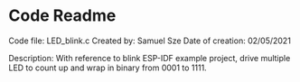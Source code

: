 # Code Readme

Code file: LED_blink.c
Created by: Samuel Sze
Date of creation: 02/05/2021

Description:
With reference to blink ESP-IDF example project, drive multiple LED to count up and wrap in binary from 0001 to 1111.
